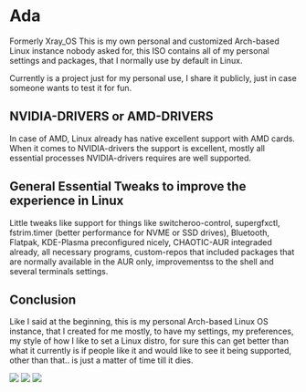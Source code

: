 

# Ada
Formerly Xray_OS This is my own personal and customized Arch-based Linux instance nobody asked for, this ISO contains all of my personal settings and packages, that I normally use by default in Linux.

Currently is a project just for my personal use, I share it publicly, just in case someone wants to test it for fun.

## NVIDIA-DRIVERS or AMD-DRIVERS
In case of AMD, Linux already has native excellent support with AMD cards. When it comes to NVIDIA-drivers the support is excellent, mostly all essential processes NVIDIA-drivers requires are well supported.

## General Essential Tweaks to improve the experience in Linux
Little tweaks like support for things like switcheroo-control, supergfxctl, fstrim.timer (better performance for NVME or SSD drives), Bluetooth, Flatpak, KDE-Plasma preconfigured nicely, CHAOTIC-AUR integraded already, all necessary programs, custom-repos that included packages that are normally available in the AUR only, improvementss to the shell and several terminals settings.

## Conclusion
Like I said at the beginning, this is my personal Arch-based Linux OS instance, that I created for me mostly, to have my settings, my preferences, my style of how I like to set a Linux distro, for sure this can get better than what it currently is if people like it and would like to see it being supported, other than that.. is just a matter of time till it dies.

<img src="https://images2.imgbox.com/93/10/eHj7jhXu_o.png">

<img src="https://images2.imgbox.com/a5/e5/VcjlKerg_o.png">

<img src="https://images2.imgbox.com/91/a3/bmepo64s_o.jpg">
